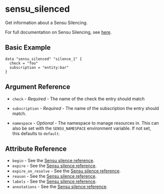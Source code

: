 # sensu_silenced

Get information about a Sensu Silencing.

For full documentation on Sensu Silencing, see [here](https://docs.sensu.io/sensu-go/latest/reference/silencing).

## Basic Example

```hcl
data "sensu_silenced" "silence_1" {
  check = "foo"
  subscription = "entity:bar"
}
```

## Argument Reference

* `check` - *Required* - The name of the check the entry should match

* `subscription` - *Required* - The name of the subscription the entry should match.

* `namespace` - *Optional* - The namespace to manage resources in. This can
  also be set with the `SENSU_NAMESPACE` environment variable. If not set,
  this defaults to `default`.

## Attribute Reference

* `begin` - See the [Sensu silence reference](https://docs.sensu.io/sensu-go/latest/reference/silencing/#spec-attributes).
* `expire` - See the [Sensu silence reference](https://docs.sensu.io/sensu-go/latest/reference/silencing/#spec-attributes). 
* `expire_on_resolve` - See the [Sensu silence reference](https://docs.sensu.io/sensu-go/latest/reference/silencing/#spec-attributes). 
* `reason` - See the [Sensu silence reference](https://docs.sensu.io/sensu-go/latest/reference/silencing/#spec-attributes). 
* `labels` - See the [Sensu silence reference](https://docs.sensu.io/sensu-go/latest/reference/silencing/#metadata-attributes). 
* `annotations` - See the [Sensu silence reference](https://docs.sensu.io/sensu-go/latest/reference/silencing/#metadata-attributes).
